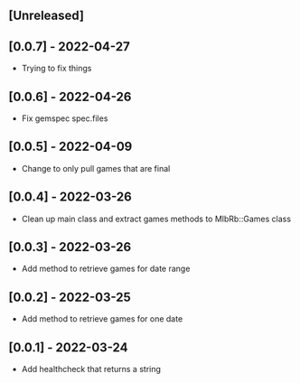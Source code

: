 ## [Unreleased]

## [0.0.7] - 2022-04-27

- Trying to fix things

## [0.0.6] - 2022-04-26

- Fix gemspec spec.files

## [0.0.5] - 2022-04-09

- Change to only pull games that are final

## [0.0.4] - 2022-03-26

- Clean up main class and extract games methods to MlbRb::Games class

## [0.0.3] - 2022-03-26

- Add method to retrieve games for date range

## [0.0.2] - 2022-03-25

- Add method to retrieve games for one date

## [0.0.1] - 2022-03-24

- Add healthcheck that returns a string
